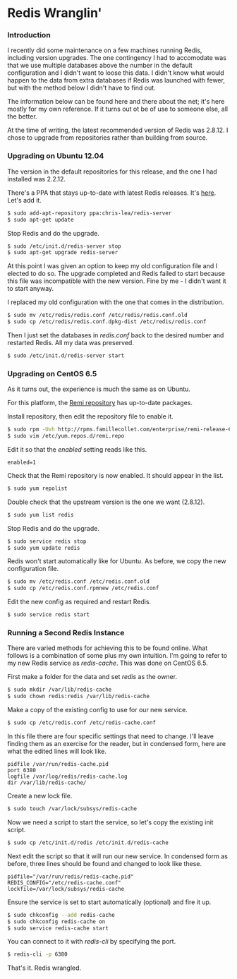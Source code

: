 # Redis Wranglin'

### Introduction

I recently did some maintenance on a few machines running Redis, including version upgrades. The one contingency I had to accomodate was that we use multiple databases above the number in the default configuration and I didn't want to loose this data. I didn't know what would happen to the data from extra databases if Redis was launched with fewer, but with the method below I didn't have to find out.

The information below can be found here and there about the net; it's here mostly for my own reference. If it turns out ot be of use to someone else, all the better.

At the time of writing, the latest recommended version of Redis was 2.8.12. I chose to upgrade from repositories rather than building from source.

### Upgrading on Ubuntu 12.04

The version in the default repositories for this release, and the one I had installed was 2.2.12.

There's a PPA that stays up-to-date with latest Redis releases. It's [here](https://launchpad.net/~chris-lea/+archive/ubuntu/redis). Let's add it.
```bash
$ sudo add-apt-repository ppa:chris-lea/redis-server
$ sudo apt-get update
```

Stop Redis and do the upgrade.
```bash
$ sudo /etc/init.d/redis-server stop
$ sudo apt-get upgrade redis-server
```

At this point I was given an option to keep my old configuration file and I elected to do so. The upgrade completed and Redis failed to start because this file was incompatible with the new version. Fine by me - I didn't want it to start anyway.

I replaced my old configuration with the one that comes in the distribution.
```bash
$ sudo mv /etc/redis/redis.conf /etc/redis/redis.conf.old
$ sudo cp /etc/redis/redis.conf.dpkg-dist /etc/redis/redis.conf
```

Then I just set the databases in _redis.conf_ back to the desired number and restarted Redis. All my data was preserved.
```bash
$ sudo /etc/init.d/redis-server start
```

### Upgrading on CentOS 6.5

As it turns out, the experience is much the same as on Ubuntu.

For this platform, the [Remi repository](http://rpms.famillecollet.com/) has up-to-date packages.

Install repository, then edit the repository file to enable it.
```bash
$ sudo rpm -Uvh http://rpms.famillecollet.com/enterprise/remi-release-6.rpm
$ sudo vim /etc/yum.repos.d/remi.repo
```

Edit it so that the _enabled_ setting reads like this.
```
enabled=1
```

Check that the Remi repository is now enabled. It should appear in the list.
```bash
$ sudo yum repolist
```

Double check that the upstream version is the one we want (2.8.12).
```bash
$ sudo yum list redis
```

Stop Redis and do the upgrade.
```bash
$ sudo service redis stop
$ sudo yum update redis
```

Redis won't start automatically like for Ubuntu. As before, we copy the new configuration file.
```bash
$ sudo mv /etc/redis.conf /etc/redis.conf.old
$ sudo cp /etc/redis.conf.rpmnew /etc/redis.conf
```

Edit the new config as required and restart Redis.
```bash
$ sudo service redis start
```

### Running a Second Redis Instance

There are varied methods for achieving this to be found online. What follows is a combination of some plus my own intuition. I'm going to refer to my new Redis service as _redis-cache_. This was done on CentOS 6.5.

First make a folder for the data and set _redis_ as the owner.
```bash
$ sudo mkdir /var/lib/redis-cache
$ sudo chown redis:redis /var/lib/redis-cache
```

Make a copy of the existing config to use for our new service.
```bash
$ sudo cp /etc/redis.conf /etc/redis-cache.conf
```

In this file there are four specific settings that need to change. I'll leave finding them as an exercise for the reader, but in condensed form, here are what the edited lines will look like. 
```
pidfile /var/run/redis-cache.pid
port 6380
logfile /var/log/redis/redis-cache.log
dir /var/lib/redis-cache/
```

Create a new lock file.
```bash
$ sudo touch /var/lock/subsys/redis-cache
```

Now we need a script to start the service, so let's copy the existing init script.
```bash
$ sudo cp /etc/init.d/redis /etc/init.d/redis-cache
```

Next edit the script so that it will run our new service. In condensed form as before, three lines should be found and changed to look like these.
```
pidfile="/var/run/redis/redis-cache.pid"
REDIS_CONFIG="/etc/redis-cache.conf"
lockfile=/var/lock/subsys/redis-cache
```

Ensure the service is set to start automatically (optional) and fire it up.
```bash
$ sudo chkconfig --add redis-cache
$ sudo chkconfig redis-cache on
$ sudo service redis-cache start
```

You can connect to it with _redis-cli_ by specifying the port.
```bash
$ redis-cli -p 6380
```

That's it. Redis wrangled.
